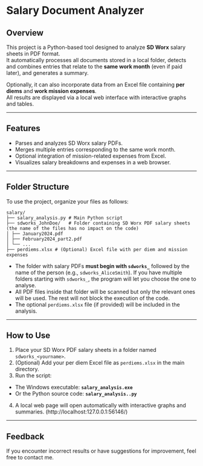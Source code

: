 # Salary Document Analyzer

## Overview

This project is a Python-based tool designed to analyze **SD Worx** salary sheets in PDF format.  
It automatically processes all documents stored in a local folder, detects and combines entries that relate to the **same work month** (even if paid later), and generates a summary.

Optionally, it can also incorporate data from an Excel file containing **per diems** and **work mission expenses**.  
All results are displayed via a local web interface with interactive graphs and tables.

---

## Features

- Parses and analyzes SD Worx salary PDFs.
- Merges multiple entries corresponding to the same work month.
- Optional integration of mission-related expenses from Excel.
- Visualizes salary breakdowns and expenses in a web browser.

---

## Folder Structure

To use the project, organize your files as follows:

```
salary/
├── salary_analysis.py # Main Python script
├── sdworks_JohnDoe/   # Folder containing SD Worx PDF salary sheets (the name of the files has no impact on the code)
│ ├── January2024.pdf
│ ├── February2024_part2.pdf
│ └── ...
├── perdiems.xlsx # (Optional) Excel file with per diem and mission expenses
```

- The folder with salary PDFs **must begin with `sdworks_`** followed by the name of the person (e.g., `sdworks_AliceSmith`). If you have multiple folders starting with `sdworks_`, the program will let you choose the one to analyse. 
- All PDF files inside that folder will be scanned but only the relevant ones will be used. The rest will not block the execution of the code. 
- The optional `perdiems.xlsx` file (if provided) will be included in the analysis.

---

## How to Use

1. Place your SD Worx PDF salary sheets in a folder named `sdworks_<yourname>`.
2. (Optional) Add your per diem Excel file as `perdiems.xlsx` in the main directory.
3. Run the script:
- The Windows executable: **`salary_analysis.exe`**
- Or the Python source code: **`salary_analysis..py`**
4. A local web page will open automatically with interactive graphs and summaries. (http://localhost:127.0.0.1:56146/)

---

## Feedback

If you encounter incorrect results or have suggestions for improvement, feel free to contact me.